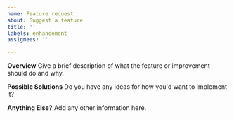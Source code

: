 ```yaml
---
name: Feature request
about: Suggest a feature
title: ''
labels: enhancement
assignees: ''

---
```


**Overview**
Give a brief description of what the feature or improvement should do and why.

**Possible Solutions**
Do you have any ideas for how you'd want to implement it?

**Anything Else?**
Add any other information here.
